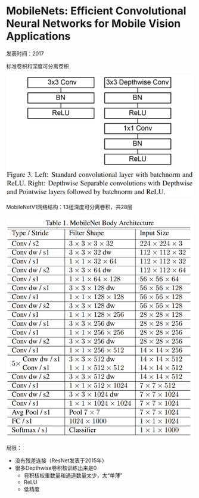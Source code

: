 # MobileNets: Efficient Convolutional Neural Networks for Mobile Vision Applications

发表时间：2017

标准卷积和深度可分离卷积

![1722304558605](assets/1722304558605.png)



MobileNetV1网络结构：13组深度可分离卷积，共28层

![1722304651225](assets/1722304651225.png)



局限：

- 没有残差连接（ResNet发表于2015年）
- 很多Depthwise卷积核训练出来是0
  - 卷积核权重数量和通道数量太少，太“单薄”
  - ReLU
  - 低精度